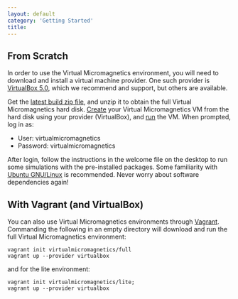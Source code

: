 ```yaml
---
layout: default
category: 'Getting Started'
title:
---
```


From Scratch
------------

In order to use the Virtual Micromagnetics environment, you will need to
download and install a virtual machine provider. One such provider is
[VirtualBox 5.0](https://www.virtualbox.org/wiki/Downloads), which we recommend
and support, but others are available.

Get the [latest build zip
file](/download/),
and unzip it to obtain the full Virtual Micromagnetics hard
disk. [Create](https://www.virtualbox.org/manual/ch01.html#gui-createvm) your
Virtual Micromagnetics VM from the hard disk using your provider (VirtualBox),
and [run](https://www.virtualbox.org/manual/ch01.html#idp46730486114432) the
VM. When prompted, log in as:

- User: virtualmicromagnetics
- Password: virtualmicromagnetics

After login, follow the instructions in the welcome file on the desktop to run
some simulations with the pre-installed packages. Some familiarity with [Ubuntu
GNU/Linux](http://www.ubuntu.com/) is recommended. Never worry about software
dependencies again!

With Vagrant (and VirtualBox)
-----------------------------

You can also use Virtual Micromagnetics environments through
[Vagrant](https://www.vagrantup.com/). Commanding the following in an empty
directory will download and run the full Virtual Micromagnetics environment:

    vagrant init virtualmicromagnetics/full
    vagrant up --provider virtualbox

and for the lite environment:

    vagrant init virtualmicromagnetics/lite;
    vagrant up --provider virtualbox